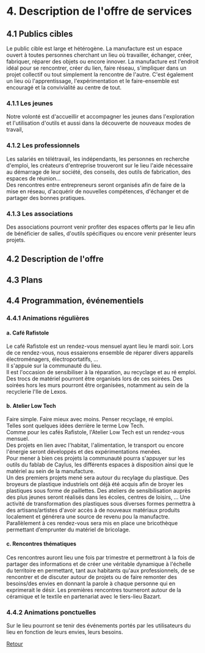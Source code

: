 # 4. Description de l'offre de services  

## 4.1 Publics cibles
Le public cible est large et hétérogène. La manufacture est un espace ouvert à toutes personnes cherchant un lieu où travailler, échanger, créer, fabriquer, réparer des objets ou encore innover. La manufacture est l'endroit idéal pour se rencontrer, créer du lien, faire réseau, s'impliquer dans un projet collectif ou tout simplement la rencontre de l'autre. C'est également un lieu où l'apprentissage, l'expérimentation et le faire-ensemble est encouragé et la convivialité au centre de tout.

### 4.1.1 Les jeunes  
Notre volonté est d'accueillir et accompagner les jeunes dans l'exploration et l'utilisation d'outils et aussi dans la découverte de nouveaux modes de travail, 

### 4.1.2 Les professionnels  
Les salariés en télétravail, les indépendants, les personnes en recherche d'emploi, les créateurs d'entreprise trouveront sur le lieu l'aide nécessaire au démarrage de leur société, des conseils, des outils de fabrication, des espaces de réunion...  
Des rencontres entre entrepreneurs seront organisés afin de faire de la mise en réseau, d'acquérir de nouvelles compétences, d'échanger et de partager des bonnes pratiques.  

### 4.1.3 Les associations  
Des associations pourront venir profiter des espaces offerts par le lieu afin de bénéficier de salles, d'outils spécifiques ou encore venir présenter leurs projets.

## 4.2 Description de l'offre  

## 4.3 Plans  

## 4.4 Programmation, événementiels  
### 4.4.1 Animations régulières  

#### a. Café Rafistole
Le café Rafistole est un rendez-vous mensuel ayant lieu le mardi soir. Lors de ce rendez-vous, nous essaierons ensemble de réparer divers appareils électroménagers, électroportatifs, ...  
Il s'appuie sur la communauté du lieu.  
Il est l'occasion de sensibiliser à la réparation, au recyclage et au ré emploi.  
Des trocs de matériel pourront être organisés lors de ces soirées.
Des soirées hors les murs pourront être organisées, notamment au sein de la recyclerie l'Ile de Lexos.

#### b. Atelier Low Tech  
Faire simple. Faire mieux avec moins. Penser recyclage, ré emploi.  
Telles sont quelques idées derrière le terme Low Tech.  
Comme pour les cafés Rafistole, l'Atelier Low Tech est un rendez-vous mensuel.  
Des projets en lien avec l'habitat, l'alimentation, le transport ou encore l'énergie seront développés et des expérimentations menées.  
Pour mener à bien ces projets la communauté pourra s'appuyer sur les outils du fablab de Caylus, les différents espaces à disposition ainsi que le matériel au sein de la manufacture.  
Un des premiers projets mené sera autour du recylage du plastique. Des broyeurs de plastique industriels ont déjà été acquis afin de broyer les plastiques sous forme de paillettes. Des ateliers de sensibilisation auprès des plus jeunes seront réalisés dans les écoles, centres de loisirs, ...
Une activité de transformation des plastiques sous diverses formes permettra à des artisans/artistes d'avoir accès à de nouveaux matériaux produits localement et générera une source de revenu pou la manufactre.
Parallèlement à ces rendez-vous sera mis en place une bricothèque permettant d’emprunter du matériel de bricolage.

#### c. Rencontres thématiques  
Ces rencontres auront lieu une fois par trimestre et permettront à la fois de partager des informations et de créer une véritable dynamique à l'échelle du territoire en permettant, tant aux habitants qu'aux professionnels, de se rencontrer et de discuter autour de projets ou de faire remonter des besoins/des envies en donnant la parole à chaque personne qui en exprimerait le désir. Les premières rencontres tourneront autour de la céramique et le textile en partenariat avec le tiers-lieu Bazart.

### 4.4.2 Animations ponctuelles  

Sur le lieu pourront se tenir des événements portés par les utilisateurs du lieu en fonction de leurs envies, leurs besoins.  



[Retour](README.md)
